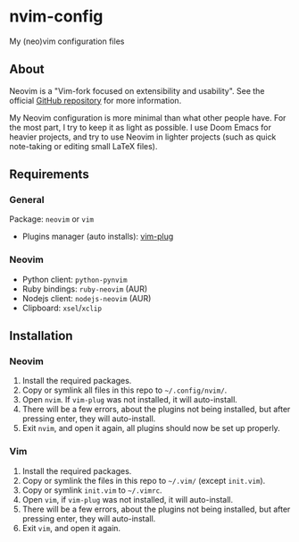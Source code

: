 # nvim-config

My (neo)vim configuration files

## About

Neovim is a "Vim-fork focused on extensibility and usability". See the official
[GitHub repository](https://github.com/neovim/neovim) for more information.

My Neovim configuration is more minimal than what other people have. For the
most part, I try to keep it as light as possible. I use Doom Emacs for heavier
projects, and try to use Neovim in lighter projects (such as quick note-taking
or editing small LaTeX files). 

## Requirements

### General

Package: `neovim` or `vim`

- Plugins manager (auto installs): [vim-plug](https://github.com/junegunn/vim-plug)

### Neovim

- Python client: `python-pynvim`
- Ruby bindings: `ruby-neovim` (AUR)
- Nodejs client: `nodejs-neovim` (AUR)
- Clipboard: `xsel`/`xclip`

## Installation

### Neovim

1. Install the required packages.
2. Copy or symlink all files in this repo to `~/.config/nvim/`.
3. Open `nvim`. If `vim-plug` was not installed, it will auto-install.
4. There will be a few errors, about the plugins not being installed, but after
pressing enter, they will auto-install.
5. Exit `nvim`, and open it again, all plugins should now be set up properly.

### Vim

1. Install the required packages.
2. Copy or symlink the files in this repo to `~/.vim/` (except `init.vim`).
3. Copy or symlink `init.vim` to `~/.vimrc`.
4. Open `vim`, if `vim-plug` was not installed, it will auto-install.
5. There will be a few errors, about the plugins not being installed, but after
pressing enter, they will auto-install.
6. Exit `vim`, and open it again.
